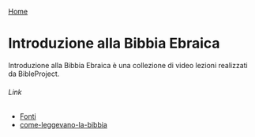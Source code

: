 [Home](/README.md)

# Introduzione alla Bibbia Ebraica

Introduzione alla Bibbia Ebraica è una collezione di video lezioni realizzati da BibleProject.

###### Link

- [Fonti](/fonti.md)
- [come-leggevano-la-bibbia](/note/letterarie/come-leggevano-la-bibbia.md)

